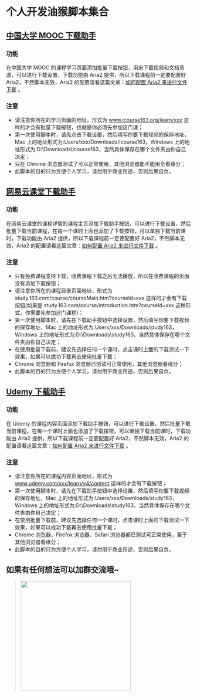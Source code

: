# 个人开发油猴脚本集合
## [中国大学 MOOC 下载助手](https://greasyfork.org/zh-CN/scripts/372684)
### 功能
在中国大学 MOOC 的课程学习页面添加批量下载按钮，用来下载视频和文档资源，可以进行下载设置，下载功能由 Aria2 提供，所以下载课程前一定要配置好 Aria2，不然脚本无效，Aria2 的配置请看这篇文章：[如何配置 Aria2 来进行文件下载](https://mofiter.com/2018/08/19/%E5%A6%82%E4%BD%95%E9%85%8D%E7%BD%AE-Aria2-%E6%9D%A5%E8%BF%9B%E8%A1%8C%E6%96%87%E4%BB%B6%E4%B8%8B%E8%BD%BD/) 。
### 注意
- 请注意你所在的学习页面的地址，形式为 www.icourse163.org/learn/xxx  这样的才会有批量下载按钮，也就是你必须先参加这门课；
- 第一次使用脚本时，请先点击下载设置，然后填写你要下载视频的保存地址，Mac 上的地址形式为:Users/xxx/Downloads/icourse163，Windows 上的地址形式为:D:\Downloads\icourse163，当然具体保存在哪个文件夹由你自己决定；
- 只在 Chrome 浏览器测试了可以正常使用，其他浏览器能不能用全看缘分；
- 此脚本的目的只为方便个人学习，请勿用于商业用途，否则后果自负。
## [网易云课堂下载助手](https://greasyfork.org/zh-CN/scripts/371551)
### 功能
在网易云课堂的课程详情的课程主页添加下载助手按钮，可以进行下载设置，然后批量下载当前课程，在每一个课时上面也添加了下载按钮，可以单独下载当前课时，下载功能由 Aria2 提供，所以下载课程前一定要配置好 Aria2，不然脚本无效，Aria2 的配置请看这篇文章：[如何配置 Aria2 来进行文件下载](https://mofiter.com/2018/08/19/%E5%A6%82%E4%BD%95%E9%85%8D%E7%BD%AE-Aria2-%E6%9D%A5%E8%BF%9B%E8%A1%8C%E6%96%87%E4%BB%B6%E4%B8%8B%E8%BD%BD/) 。
### 注意
- 只有免费课程支持下载，收费课程下载之后无法播放，所以在收费课程的页面没有添加下载按钮；
- 请注意你所在的课程目录页面地址，形式为 study.163.com/course/courseMain.htm?courseId=xxx 这样的才会有下载按钮(如果是 study.163.com/course/introduction.htm?courseId=xxx 这种形式，你需要先参加这门课程)；
- 第一次使用脚本时，请先在下载助手按钮中选择设置，然后填写你要下载视频的保存地址，Mac 上的地址形式为:Users/xxx/Downloads/study163，Windows 上的地址形式为:D:\Downloads\study163，当然具体保存在哪个文件夹由你自己决定；
-  在使用批量下载前，建议先选择任何一个课时，点击课时上面的下载测试一下效果，如果可以成功下载再去使用批量下载；
- Chrome 浏览器和 Firefox 浏览器已测试可正常使用，其他浏览器看缘分；
- 此脚本的目的只为方便个人学习，请勿用于商业用途，否则后果自负。 
## [Udemy 下载助手](https://greasyfork.org/zh-CN/scripts/371552)
### 功能
在 Udemy 的课程内容页面添加下载助手按钮，可以进行下载设置，然后批量下载当前课程，在每一个课时上面也添加了下载按钮，可以单独下载当前课时，下载功能由 Aria2 提供，所以下载课程前一定要配置好 Aria2，不然脚本无效，Aria2 的配置请看这篇文章：[如何配置 Aria2 来进行文件下载](https://mofiter.com/2018/08/19/%E5%A6%82%E4%BD%95%E9%85%8D%E7%BD%AE-Aria2-%E6%9D%A5%E8%BF%9B%E8%A1%8C%E6%96%87%E4%BB%B6%E4%B8%8B%E8%BD%BD/) 。
### 注意
- 请注意你所在的课程内容页面地址，形式为 www.udemy.com/xxx/learn/v4/content 这样的才会有下载按钮；
- 第一次使用脚本时，请先在下载助手按钮中选择设置，然后填写你要下载视频的保存地址，Mac 上的地址形式为:Users/xxx/Downloads/study163，Windows 上的地址形式为:D:\Downloads\study163，当然具体保存在哪个文件夹由你自己决定；
-  在使用批量下载前，建议先选择任何一个课时，点击课时上面的下载测试一下效果，如果可以成功下载再去使用批量下载；
- Chrome 浏览器、Firefox 浏览器、Safari 浏览器都已测试可正常使用，至于其他浏览器看缘分；
- 此脚本的目的只为方便个人学习，请勿用于商业用途，否则后果自负。
## 如果有任何想法可以加群交流哦~
> <img width="300px" src="https://coding.net/u/mofiter/p/public_files/git/raw/master/WechatGroupQRcode.png">
